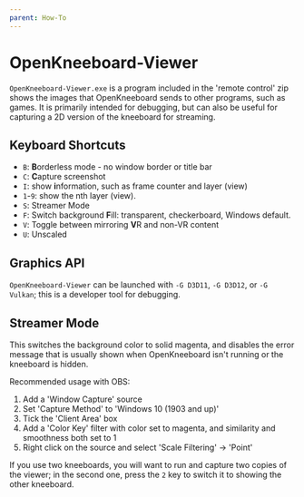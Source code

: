 ```yaml
---
parent: How-To
---
```


# OpenKneeboard-Viewer

`OpenKneeboard-Viewer.exe` is a program included in the 'remote control' zip shows the images that OpenKneeboard sends to other programs, such as games. It is primarily intended for debugging, but can also be useful for capturing a 2D version
of the kneeboard for streaming.

## Keyboard Shortcuts

* `B`: **B**orderless mode - no window border or title bar
* `C`: **C**apture screenshot
* `I`: show **i**nformation, such as frame counter and layer (view)
* `1`-`9`: show the nth layer (view).
* `S`: Streamer Mode
* `F`: Switch background **F**ill: transparent, checkerboard, Windows default.
* `V`: Toggle between mirroring **V**R and non-VR content
* `U`: Unscaled

## Graphics API

`OpenKneeboard-Viewer` can be launched with `-G D3D11`, `-G D3D12`, or `-G Vulkan`; this is a developer tool for debugging.

## Streamer Mode

This switches the background color to solid magenta, and
disables the error message that is usually shown when
OpenKneeboard isn't running or the kneeboard is hidden.

Recommended usage with OBS:

1. Add a 'Window Capture' source
2. Set 'Capture Method' to 'Windows 10 (1903 and up)'
3. Tick the 'Client Area' box
4. Add a 'Color Key' filter with color set to magenta, and similarity and smoothness both set to 1
5. Right click on the source and select 'Scale Filtering' -> 'Point'

If you use two kneeboards, you will want to run and capture
two copies of the viewer; in the second one, press the `2` key
to switch it to showing the other kneeboard.
